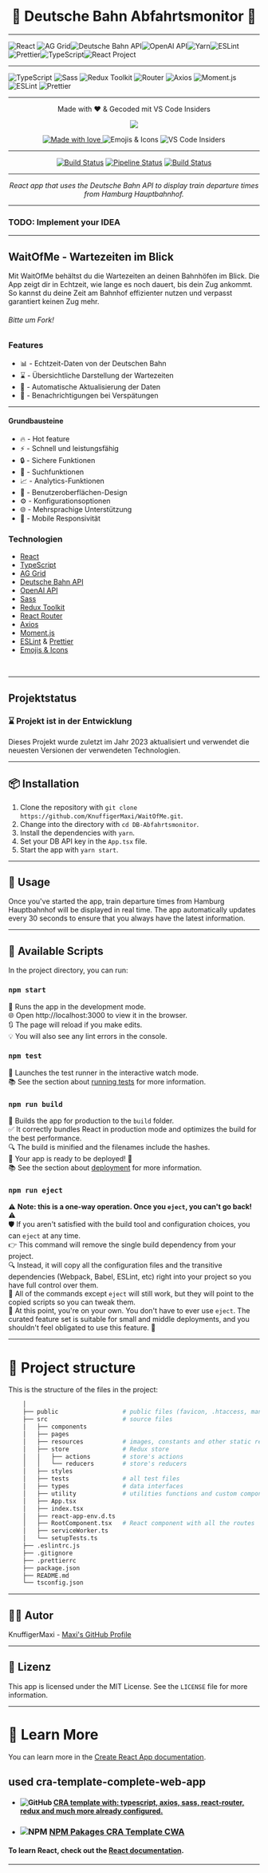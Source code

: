 <h1 align="center">🚂 Deutsche Bahn Abfahrtsmonitor 🚉</h1>

---
<img src="https://img.shields.io/badge/react-17.0.2-blue.svg" alt="React"> <img src="https://img.shields.io/badge/AG_Grid-27.1.0-green.svg" alt="AG Grid"><img src="https://img.shields.io/badge/API-Deutsche%20Bahn-yellow.svg" alt="Deutsche Bahn API"><img src="https://img.shields.io/badge/OpenAI-API-orange.svg" alt="OpenAI API"><img src="https://img.shields.io/badge/Yarn-1.22.17-blue.svg" alt="Yarn"><img src="https://img.shields.io/badge/ESLint-8.2.0-blue.svg" alt="ESLint"><img src="https://img.shields.io/badge/Prettier-2.4.1-blue.svg" alt="Prettier"><img src="https://img.shields.io/badge/TypeScript-4.4.3-blue.svg" alt="TypeScript"><img src="https://img.shields.io/badge/React_Project-2023-blue.svg" alt="React Project">

---
![TypeScript](https://img.shields.io/badge/-TypeScript-007ACC?logo=typescript&logoColor=white) ![Sass](https://img.shields.io/badge/-Sass-CC6699?logo=sass&logoColor=white) ![Redux Toolkit](https://img.shields.io/badge/-Redux_Toolkit-764ABC?logo=redux&logoColor=white) ![Router](https://img.shields.io/badge/-React_Router-CA4245?logo=react-router&logoColor=white) ![Axios](https://img.shields.io/badge/-Axios-5A6F8D?logo=axios&logoColor=white) ![Moment.js](https://img.shields.io/badge/-Moment.js-000000?logo=moment&logoColor=white) ![ESLint](https://img.shields.io/badge/-ESLint-4B32C3?logo=eslint&logoColor=white) ![Prettier](https://img.shields.io/badge/-Prettier-F7B93E?logo=prettier&logoColor=white)

---
<p align="center">Made with ❤️ & Gecoded mit VS Code Insiders</p>
<div align="center">
  <img src="https://img.shields.io/badge/Bootstrapped%20with-Create%20React%20App-blueviolet.svg" />
  <p>
    <a href="https://www.instagram.com/guneskaval/">
      <img src="https://img.shields.io/badge/Made%20with-%E2%9D%A4%EF%B8%8F-red.svg" alt="Made with love" />
    </a>
    <img src="https://img.shields.io/badge/Emojis_%26_Icons-Yes-green.svg" alt="Emojis & Icons" />
    <img src="https://img.shields.io/badge/VS%20Code-Insiders-blue.svg?logo=visual-studio-code&logoColor=white" alt="VS Code Insiders" />
  </p>
</div>

---
<!-- [![Build Status](https://github.com/KnuffigerMaxi/WaitOfMe/actions/workflows/waitofme/badge.svg)](https://github.com/KnuffigerMaxi/WaitOfMe/actions/workflows/waitofme)
[![Build Status](https://gitlab.com/KnuffigerMaxi/WaitOfMe/badges/dev/pipeline.svg)](https://gitlab.com/KnuffigerMaxi/WaitOfMe/pipelines)

<a href="https://github.com/KnuffigerMaxi/WaitOfMe/actions/workflows/main.yml"><img src="https://github.com/KnuffigerMaxi/WaitOfMe/actions/workflows/main.yml/badge.svg" alt="Build Status"></a>
</p>
 -->

<div align="center">
  <a href="https://github.com/KnuffigerMaxi/WaitOfMe/actions/workflows/dev"><img src="https://github.com/KnuffigerMaxi/WaitOfMe/actions/workflows/dev/badge.svg" alt="Build Status"></a>
  <a href="https://gitlab.com/KnuffigerMaxi/WaitOfMe/pipelines"><img src="https://gitlab.com/KnuffigerMaxi/WaitOfMe/badges/dev/pipeline.svg" alt="Pipeline Status"></a>
  <a href="https://github.com/KnuffigerMaxi/WaitOfMe/actions/workflows/main.yml"><img src="https://github.com/KnuffigerMaxi/WaitOfMe/actions/workflows/main.yml/badge.svg" alt="Build Status"></a>
</div>


---
<p align="center">
  <i>React app that uses the Deutsche Bahn API to display train departure times from Hamburg Hauptbahnhof.</i>
  
---
### TODO: Implement your IDEA
---
## WaitOfMe - Wartezeiten im Blick

Mit WaitOfMe behältst du die Wartezeiten an deinen Bahnhöfen im Blick. Die App zeigt dir in Echtzeit, wie lange es noch dauert, bis dein Zug ankommt. So kannst du deine Zeit am Bahnhof effizienter nutzen und verpasst garantiert keinen Zug mehr.
###### Bitte um Fork!

### Features

- :bar_chart: - Echtzeit-Daten von der Deutschen Bahn
- :hourglass: - Übersichtliche Darstellung der Wartezeiten
- :arrows_counterclockwise: - Automatische Aktualisierung der Daten
- :bell: - Benachrichtigungen bei Verspätungen
---
#### Grundbausteine
- :fire: - Hot feature
- :zap: - Schnell und leistungsfähig
- :lock: - Sichere Funktionen
- :mag_right: - Suchfunktionen
- :chart_with_upwards_trend: - Analytics-Funktionen
- :art: - Benutzeroberflächen-Design
- :gear: - Konfigurationsoptionen
- :globe_with_meridians: - Mehrsprachige Unterstützung
- :iphone: - Mobile Responsivität

### Technologien

- [React](https://reactjs.org/)
- [TypeScript](https://www.typescriptlang.org/)
- [AG Grid](https://www.ag-grid.com/)
- [Deutsche Bahn API](https://developer.deutschebahn.com/store/apis/info?name=Fahrplan&version=v1&provider=DBOpenData)
- [OpenAI API](https://beta.openai.com/)
- [Sass](https://sass-lang.com/)
- [Redux Toolkit](https://redux-toolkit.js.org/)
- [React Router](https://reactrouter.com/)
- [Axios](https://axios-http.com/)
- [Moment.js](https://momentjs.com/)
- [ESLint](https://eslint.org/) & [Prettier](https://prettier.io/)
- [Emojis & Icons](https://emojipedia.org/)
<br>

---

## Projektstatus

### :hourglass:  Projekt ist in der Entwicklung

Dieses Projekt wurde zuletzt im Jahr 2023 aktualisiert und verwendet die neuesten Versionen der verwendeten Technologien.</p></div>
</p>

---

## 📦 Installation

1. Clone the repository with `git clone https://github.com/KnuffigerMaxi/WaitOfMe.git`.
2. Change into the directory with `cd DB-Abfahrtsmonitor`.
3. Install the dependencies with `yarn`.
4. Set your DB API key in the `App.tsx` file.
5. Start the app with `yarn start`.

---
## 🚀 Usage

Once you've started the app, train departure times from Hamburg Hauptbahnhof will be displayed in real time. The app automatically updates every 30 seconds to ensure that you always have the latest information.

---

## 🚀 Available Scripts

In the project directory, you can run:

### `npm start`
🚀 Runs the app in the development mode.\
🌐 Open http://localhost:3000 to view it in the browser.\
🔃 The page will reload if you make edits.\
💡 You will also see any lint errors in the console.

### `npm test`
🧪 Launches the test runner in the interactive watch mode.\
📚 See the section about [running tests](https://facebook.github.io/create-react-app/docs/running-tests) for more information.

### `npm run build`
🚀 Builds the app for production to the `build` folder.\
✅ It correctly bundles React in production mode and optimizes the build for the best performance.\
🔍 The build is minified and the filenames include the hashes.\
🚀 Your app is ready to be deployed! 🎉\
📚 See the section about [deployment](https://facebook.github.io/create-react-app/docs/deployment) for more information.

### `npm run eject`
⚠️ **Note: this is a one-way operation. Once you `eject`, you can't go back!** ⚠️\
🛡️ If you aren't satisfied with the build tool and configuration choices, you can `eject` at any time.\
👉 This command will remove the single build dependency from your project.\
🔍 Instead, it will copy all the configuration files and the transitive dependencies (Webpack, Babel, ESLint, etc) right into your project so you have full control over them.\
🔧 All of the commands except `eject` will still work, but they will point to the copied scripts so you can tweak them.\
🚫 At this point, you're on your own. You don't have to ever use `eject`. The curated feature set is suitable for small and middle deployments, and you shouldn't feel obligated to use this feature. 🚫

---

# 🧬 Project structure

This is the structure of the files in the project:

```sh
    │
    ├── public                  # public files (favicon, .htaccess, manifest, ...)
    ├── src                     # source files
    │   ├── components
    │   ├── pages
    │   ├── resources           # images, constants and other static resources
    │   ├── store               # Redux store
    │   │   ├── actions         # store's actions
    │   │   └── reducers        # store's reducers
    │   ├── styles
    │   ├── tests               # all test files
    │   ├── types               # data interfaces
    │   ├── utility             # utilities functions and custom components
    │   ├── App.tsx
    │   ├── index.tsx
    │   ├── react-app-env.d.ts
    │   ├── RootComponent.tsx   # React component with all the routes
    │   ├── serviceWorker.ts
    │   └── setupTests.ts
    ├── .eslintrc.js
    ├── .gitignore
    ├── .prettierrc
    ├── package.json
    ├── README.md
    └── tsconfig.json
```
----

## 👨‍💻 Autor

KnuffigerMaxi - [Maxi's GitHub Profile](https://github.com/KnuffigerMaxi)

---

## 📝 Lizenz
 This app is licensed under the MIT License. See the `LICENSE` file for more information.

 ---
# 📖 Learn More

You can learn more in the [Create React App documentation](https://facebook.github.io/create-react-app/docs/getting-started).

## used cra-template-complete-web-app
 - #### ![GitHub](https://img.shields.io/badge/-GitHub-181717?style=flat-square&logo=github&logoColor=white) [CRA template with: typescript, axios, sass, react-router, redux and much more already configured.](https://github.com/ChrisUser/cra-template-complete-web-app)

- ### ![NPM](https://img.shields.io/badge/-NPM-CB3837?style=flat-square&logo=npm&logoColor=white) [NPM Pakages CRA Template CWA](https://www.npmjs.com/package/cra-template-complete-web-app?activeTab=explore)


#### To learn React, check out the [React documentation](https://reactjs.org/).

---
